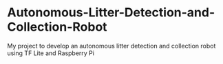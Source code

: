 # Autonomous-Litter-Detection-and-Collection-Robot
My project to develop an autonomous litter detection and collection robot using TF Lite and Raspberry Pi
